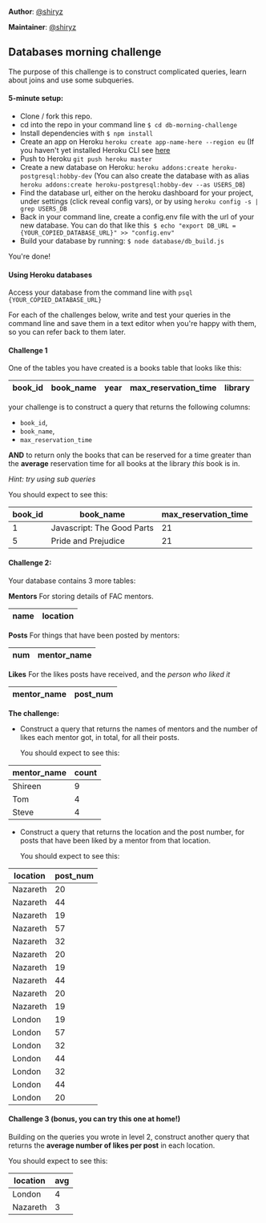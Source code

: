 **Author**: [@shiryz](https://github.com/shiryz)  

**Maintainer**: [@shiryz](https://github.com/shiryz)  

## Databases morning challenge

The purpose of this challenge is to construct complicated queries, learn about joins and use some subqueries.

#### 5-minute setup:
- Clone / fork this repo.
- cd into the repo in your command line `$ cd db-morning-challenge`
- Install dependencies with `$ npm install`
- Create an app on Heroku `heroku create app-name-here --region eu` (If you haven't yet installed Heroku CLI see [here](https://devcenter.heroku.com/articles/heroku-cli)
- Push to Heroku `git push heroku master`
- Create a new database on Heroku: `heroku addons:create heroku-postgresql:hobby-dev`
(You can also create the database with as alias `heroku addons:create heroku-postgresql:hobby-dev --as USERS_DB`)
- Find the database url, either on the heroku dashboard for your project, under settings (click reveal config vars), or by using `heroku config -s | grep USERS_DB`
- Back in your command line, create a config.env file with the url of your new database. You can do that like this
  `$ echo "export DB_URL = {YOUR_COPIED_DATABASE_URL}" >> "config.env"`
- Build your database by running: `$ node database/db_build.js`

You're done!

#### Using Heroku databases

Access your database from the command line with `psql {YOUR_COPIED_DATABASE_URL}`

For each of the challenges below, write and test your queries in the command line and save them in a text editor when you're happy with them, so you can refer back to them later.

#### Challenge 1

One of the tables you have created is a books table that looks like this:

| book_id | book_name | year | max_reservation_time | library |
| ------- | --------- | ---- | -------------------- | ------- |

your challenge is to construct a query that returns the following columns:
* `book_id`,
* `book_name`,
* `max_reservation_time`

**AND** to return only the books that can be reserved for a time greater than the **average** reservation time for all books at the library *this* book is in.

*Hint: try using sub queries*

You should expect to see this:

| book_id | book_name                                | max_reservation_time |
|---------|------------------------------------------|----------------------|
| 1       | Javascript: The Good Parts               | 21                   |
| 5       | Pride and Prejudice                      | 21                   |


#### Challenge 2:

Your database contains 3 more tables:

**Mentors**
For storing details of FAC mentors.

| name | location |
| ---- |--------- |

**Posts**
For things that have been posted by mentors:

| num | mentor_name |
| --- |------------ |

**Likes**
For the likes posts have received, and the *person who liked it*

| mentor_name | post_num |
| ----------- |--------- |

**The challenge:**
- Construct a query that returns the names of mentors and the number of likes each mentor got, in total, for all their posts.

  You should expect to see this:

| mentor_name | count |
|-------------|-------|
| Shireen     | 9     |
| Tom         | 4     |
| Steve       | 4     |

- Construct a query that returns the location and the post number, for posts that
  have been liked by a mentor from that location.

  You should expect to see this:

| location | post_num |
|----------|----------|
| Nazareth | 20       |
| Nazareth | 44       |
| Nazareth | 19       |
| Nazareth | 57       |
| Nazareth | 32       |
| Nazareth | 20       |
| Nazareth | 19       |
| Nazareth | 44       |
| Nazareth | 20       |
| Nazareth | 19       |
| London   | 19       |
| London   | 57       |
| London   | 32       |
| London   | 44       |
| London   | 32       |
| London   | 44       |
| London   | 20       |

#### Challenge 3 (bonus, you can try this one at home!)

Building on the queries you wrote in level 2, construct another query that returns the **average number of likes per post** in each location.

You should expect to see this:

| location | avg |
|----------|-----|
| London   | 4   |
| Nazareth | 3   |
